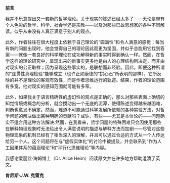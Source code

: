 **前言**

我并不乐意提出又一套新的哲学理论。关于现实的陈述已经太多了——无论是带有个人色彩的哲学、科学、社会学还是宗教——以及对那些已故思想家的各种不同解读。似乎从来没有人真正满意于别人的观点。

此外，作者往往在很大程度上依赖于自己理论的“圆满性”和令人满意的感觉；每当有新的问题出现时，他会觉得自己的理论因此而更为坚固，并似乎总能用它找到答案——就像一套良好的科学理论在成功解释新的事实时得到确认一样。然而，在哲学这样的理论研究中，呈现出来的新事实更多地是由人的心理结构所决定，而非由对现实的公正取样；因为呈现这些事实的，是联想而非经验。因此，即便这种所谓的“连贯性真理检验”能够成立（也许正如康德的“拱心石”所表明的那样），它所反映的并不是理论的客观有效性，而是作者思维运行的轨迹。结果，作者的理论范围有多宽，他对现实的感知范围就可能有多窄。

此外，如果我关于语言精确性的虚幻性的观点是正确的，那么对那些表面上确切的知觉情境或概念的分析，就会搅动出一个无底的泥潭，使得陈述变得越来越困难，判断也愈发不确定。然而，难道不可能通过科学发展所依赖的各种实验方法，对哲学问题的解决做出某种明确的贡献吗？或许，有些——尤其是本体论的——问题确实不适合用这种方法解决.然而，在我看来，哲学问题的特殊困难只会因使用那些在解释物理现象时无法给出令人满意说明的描述与解释方法而加剧——尽管对这些物理现象的机制已经有了相当深入的理解，并且可以通过合适的方式从一个人传达给另一个人。这个问题将在与“虚假实体化”的讨论中被提及，并会联系到“作为人工因果体系的蕴涵理论”和“平行化思维理论”等内容。

我感谢爱丽丝·海姆博士（Dr. Alice Heim）阅读原文并在许多地方帮助澄清了英文。

**肯尼斯·J.W. 克雷克**

